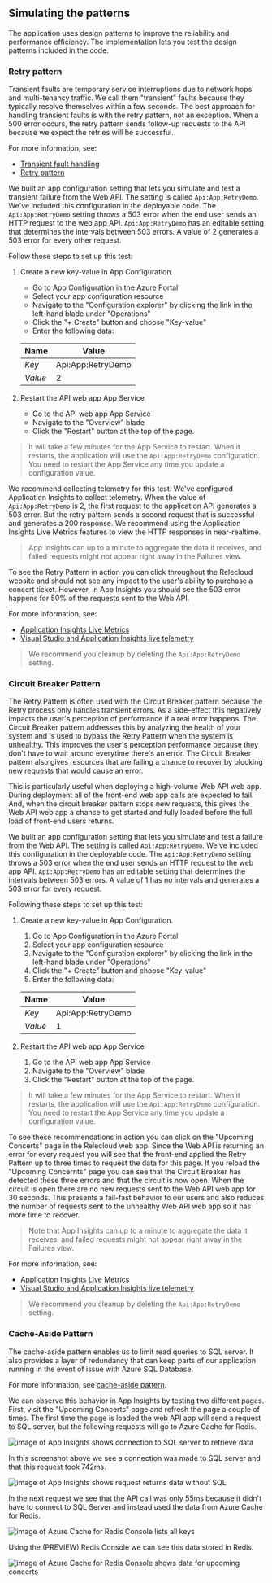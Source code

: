 ## Simulating the patterns

The application uses design patterns to improve the reliability and performance efficiency. The implementation lets you test the design patterns included in the code.

### Retry pattern

Transient faults are temporary service interruptions due to network hops and multi-tenancy traffic. We call them "transient" faults because they typically resolve themselves within a few seconds. The best approach for handling transient faults is with the retry pattern, not an exception. When a 500 error occurs, the retry pattern sends follow-up requests to the API because we expect the retries will be successful.

For more information, see:

- [Transient fault handling](https://learn.microsoft.com/aspnet/aspnet/overview/developing-apps-with-windows-azure/building-real-world-cloud-apps-with-windows-azure/transient-fault-handling)
- [Retry pattern](https://learn.microsoft.com/azure/architecture/patterns/retry)

We built an app configuration setting that lets you simulate and test a transient failure from the Web API. The setting is called `Api:App:RetryDemo`. We've included this configuration in the deployable code. The `Api:App:RetryDemo` setting throws a 503 error when the end user sends an HTTP request to the web app API. `Api:App:RetryDemo` has an editable setting that determines the intervals between 503 errors. A value of 2 generates a 503 error for every other request.

Follow these steps to set up this test:

1. Create a new key-value in App Configuration.
    - Go to App Configuration in the Azure Portal
    - Select your app configuration resource
    - Navigate to the "Configuration explorer" by clicking the link in the left-hand blade under "Operations"
    - Click the "+ Create" button and choose "Key-value"
    - Enter the following data:
    

    |Name|Value|
    |-----|-----|
    |*Key*|Api:App:RetryDemo|
    |*Value*|2|

1. Restart the API web app App Service
    - Go to the API web app App Service
    - Navigate to the "Overview" blade
    - Click the "Restart" button at the top of the page.
  
  > It will take a few minutes for the App Service to restart. When it restarts, the application will use the `Api:App:RetryDemo` configuration. You need to restart the App Service any time you update a configuration value.

We recommend collecting telemetry for this test. We've configured Application Insights to collect telemetry. When the value of `Api:App:RetryDemo` is 2, the first request to the application API generates a 503 error. But the retry pattern sends a second request that is successful and generates a 200 response. We recommend using the Application Insights Live Metrics features to view the HTTP responses in near-realtime.

> App Insights can up to a minute to aggregate the data it receives, and failed requests might not appear right away in the Failures view.

To see the Retry Pattern in action you can click throughout the Relecloud website and should not see any impact to the user's ability to purchase a concert ticket. However, in App Insights you should see the 503 error happens for 50% of the requests sent to the Web API.

For more information, see:

- [Application Insights Live Metrics](/azure/azure-monitor/app/live-stream)
- [Visual Studio and Application Insights live telemetry](/azure/azure-monitor/app/visual-studio)

> We recommend you cleanup by deleting the `Api:App:RetryDemo` setting.

### Circuit Breaker Pattern

The Retry Pattern is often used with the Circuit Breaker pattern because the Retry process only handles transient errors. As a side-effect this negatively impacts the user's perception of performance if a real error happens. The Circuit Breaker pattern addresses this by analyzing the health of your system and is used to bypass the Retry Pattern when the system is unhealthy. This improves the user's perception performance because they don't have to wait around everytime there's an error. The Circuit Breaker pattern also gives resources that are failing a chance to recover by blocking new requests that would cause an error.

This is particularly useful when deploying a high-volume Web API web app. During deployment all of the front-end web app calls are expected to fail. And, when the circuit breaker pattern stops new requests, this gives the Web API web app a chance to get started and fully loaded before the full load of front-end users returns.

We built an app configuration setting that lets you simulate and test a failure from the Web API. The setting is called `Api:App:RetryDemo`. We've included this configuration in the deployable code. The `Api:App:RetryDemo` setting throws a 503 error when the end user sends an HTTP request to the web app API. `Api:App:RetryDemo` has an editable setting that determines the intervals between 503 errors. A value of 1 has no intervals and generates a 503 error for every request.

Following these steps to set up this test:

1. Create a new key-value in App Configuration.
    1. Go to App Configuration in the Azure Portal
    1. Select your app configuration resource
    1. Navigate to the "Configuration explorer" by clicking the link in the left-hand blade under "Operations"
    1. Click the "+ Create" button and choose "Key-value"
    1. Enter the following data:

    |Name|Value|
    |-----|-----|
    |*Key*|Api:App:RetryDemo|
    |*Value*|1|

1. Restart the API web app App Service
    1. Go to the API web app App Service
    1. Navigate to the "Overview" blade
    1. Click the "Restart" button at the top of the page.
  
  > It will take a few minutes for the App Service to restart. When it restarts, the application will use the `Api:App:RetryDemo` configuration. You need to restart the App Service any time you update a configuration value.

To see these recommendations in action you can click on the "Upcoming Concerts" page in the Relecloud web app. Since the Web API is returning an error for every request you will see that the front-end applied the Retry Pattern up to three times to request the data for this page. If you reload the "Upcoming Concernts" page you can see that the Circuit Breaker has detected these three errors and that the circuit is now open. When the circuit is open there are no new requests sent to the Web API web app for 30 seconds. This presents a fail-fast behavior to our users and also reduces the number of requests sent to the unhealthy Web API web app so it has more time to recover.

> Note that App Insights can up to a minute to aggregate the data it receives, and failed requests might not appear right away in the Failures view.

For more information, see:

- [Application Insights Live Metrics](/azure/azure-monitor/app/live-stream)
- [Visual Studio and Application Insights live telemetry](/azure/azure-monitor/app/visual-studio)

> We recommend you cleanup by deleting the `Api:App:RetryDemo` setting.

### Cache-Aside Pattern

The cache-aside pattern enables us to limit read queries to SQL server. It also provides a layer of redundancy that can keep parts of our application running in the event of issue with Azure SQL Database.

For more information, see [cache-aside pattern](https://learn.microsoft.com/azure/architecture/patterns/cache-aside).

We can observe this behavior in App Insights by testing two different pages. First, visit the "Upcoming Concerts" page and refresh the page a couple of times. The first time the page is loaded the web API app will send a request to SQL server, but the following requests will go to Azure Cache for Redis.

![image of App Insights shows connection to SQL server to retrieve data](./assets/Guide/Simulating_AppInsightsRequestWithSqlServer.png)

In this screenshot above we see a connection was made to SQL server and that this request took 742ms.

![image of App Insights shows request returns data without SQL](./assets/Guide/Simulating_AppInsightsRequestWithoutSql.png)

In the next request we see that the API call was only 55ms because it didn't have to connect to SQL Server and instead used the data from Azure Cache for Redis.

![image of Azure Cache for Redis Console lists all keys](./assets/Guide/Simulating_RedisConsoleListKeys.png)

Using the (PREVIEW) Redis Console we can see this data stored in Redis.

![image of Azure Cache for Redis Console shows data for upcoming concerts](./assets/Guide/Simulating_RedisConsoleShowUpcomingConcerts.png)
